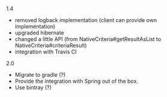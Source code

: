 1.4
 - removed logback implementation (client can provide own implementation)
 - upgraded hibernate
 - changed a little API (from NativeCriteria#getResultAsList to NativeCriteria#criteriaResult)
 - integration with Travis CI

2.0
 - Migrate to gradle (?)
 - Provide the integration with Spring out of the box.
 - Use bintray (?)